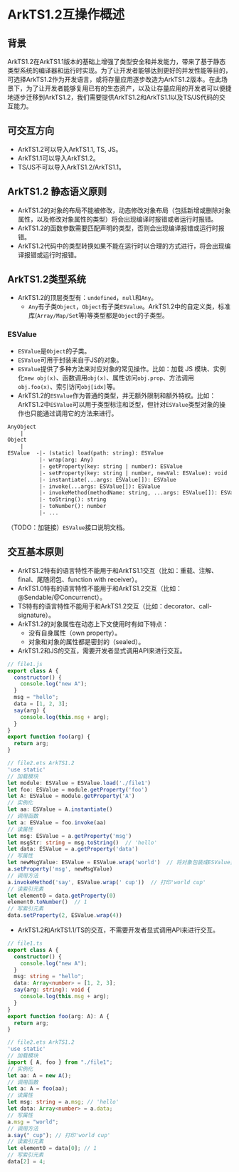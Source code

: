 # ArkTS1.2互操作概述

## 背景

ArkTS1.2在ArkTS1.1版本的基础上增强了类型安全和并发能力，带来了基于静态类型系统的编译器和运行时实现。为了让开发者能够达到更好的并发性能等目的，可选择ArkTS1.2作为开发语言，或将存量应用逐步改造为ArkTS1.2版本。在此场景下，为了让开发者能够复用已有的生态资产，以及让存量应用的开发者可以便捷地逐步迁移到ArkTS1.2，我们需要提供ArkTS1.2和ArkTS1.1以及TS/JS代码的交互能力。

## 可交互方向

- ArkTS1.2可以导入ArkTS1.1, TS, JS。
- ArkTS1.1可以导入ArkTS1.2。
- TS/JS不可以导入ArkTS1.2/ArkTS1.1。

## ArkTS1.2 静态语义原则

- ArkTS1.2的对象的布局不能被修改，动态修改对象布局（包括新增或删除对象属性，以及修改对象属性的类型）将会出现编译时报错或者运行时报错。
- ArkTS1.2的函数参数需要匹配声明的类型，否则会出现编译报错或运行时报错。
- ArkTS1.2代码中的类型转换如果不能在运行时以合理的方式进行，将会出现编译报错或运行时报错。

## ArkTS1.2类型系统

- ArkTS1.2的顶层类型有：`undefined`，`null`和`Any`。
  - `Any`有子类`Object`，`Object`有子类`ESValue`。ArkTS1.2中的自定义类，标准库(`Array/Map/Set`等)等类型都是`Object`的子类型。

### ESValue

- `ESValue`是`Object`的子类。
- `ESValue`可用于封装来自于JS的对象。
- `ESValue`提供了多种方法来对应对象的常见操作。比如：加载 JS 模块、实例化`new obj(x)`、函数调用`obj(x)`、属性访问`obj.prop`、方法调用`obj.foo(x)`、索引访问`obj[idx]`等。
- ArkTS1.2的`ESValue`作为普通的类型，并无额外限制和额外特权。比如：ArkTS1.2中`ESValue`可以用于类型标注和泛型，但针对`ESValue`类型对象的操作也只能通过调用它的方法来进行。

```txt
AnyObject
    |
Object
    |
ESValue  -|- (static) load(path: string): ESValue                            // 模块加载
          |- wrap(arg: Any)                                                  // 将对象包装成ESValue实例
          |- getProperty(key: string | number): ESValue                      // 读属性
          |- setProperty(key: string | number, newVal: ESValue): void        // 写属性
          |- instantiate(...args: ESValue[]): ESValue                        // 实例化
          |- invoke(...args: ESValue[]): ESValue                             // 函数调用
          |- invokeMethod(methodName: string, ...args: ESValue[]): ESValue   // 方法调用
          |- toString(): string                                              // 将包装的对象转换为string
          |- toNumber(): number                                              // 将包装的对象转换为number
          |- ...
```

（TODO：加链接）`ESValue`接口说明文档。

## 交互基本原则

- ArkTS1.2特有的语言特性不能用于和ArkTS1.1交互（比如：重载、注解、final、尾随闭包、function with receiver）。
- ArkTS1.0特有的语言特性不能用于和ArkTS1.2交互（比如：@Sendable/@Concurrenct）。
- TS特有的语言特性不能用于和ArkTS1.2交互（比如：decorator、call-signature）。
- ArkTS1.2的对象属性在动态上下文使用时有如下特点：
  - 没有自身属性（own property）。
  - 对象和对象的属性都是密封的（sealed）。
- ArkTS1.2和JS的交互，需要开发者显式调用API来进行交互。

```javascript
// file1.js
export class A {
  constructor() {
    console.log("new A");
  }
  msg = "hello";
  data = [1, 2, 3];
  say(arg) {
    console.log(this.msg + arg);
  }
}
export function foo(arg) {
  return arg;
}
```

```typescript
// file2.ets ArkTS1.2
'use static'
// 加载模块
let module: ESValue = ESValue.load('./file1')
let foo: ESValue = module.getProperty('foo')
let A: ESValue = module.getProperty('A')
// 实例化
let aa: ESValue = A.instantiate()
// 调用函数
let a: ESValue = foo.invoke(aa)
// 读属性
let msg: ESValue = a.getProperty('msg')
let msgStr: string = msg.toString()  // 'hello'
let data: ESValue = a.getProperty('data')
// 写属性
let newMsgValue: ESValue = ESValue.wrap('world')  // 将对象包装成ESValue实例
a.setProperty('msg', newMsgValue)
// 调用方法
a.invokeMethod('say', ESValue.wrap(' cup'))  // 打印'world cup'
// 读索引元素
let element0 = data.getProperty(0)
element0.toNumber()  // 1
// 写索引元素
data.setProperty(2, ESValue.wrap(4))
```

- ArkTS1.2和ArkTS1.1/TS的交互，不需要开发者显式调用API来进行交互。

```typescript
// file1.ts
export class A {
  constructor() {
    console.log("new A");
  }
  msg: string = "hello";
  data: Array<number> = [1, 2, 3];
  say(arg: string): void {
    console.log(this.msg + arg);
  }
}
export function foo(arg: A): A {
  return arg;
}
```

```typescript
// file2.ets ArkTS1.2
'use static'
// 加载模块
import { A, foo } from "./file1";
// 实例化
let aa: A = new A();
// 调用函数
let a: A = foo(aa);
// 读属性
let msg: string = a.msg; // 'hello'
let data: Array<number> = a.data;
// 写属性
a.msg = "world";
// 调用方法
a.say(" cup"); // 打印'world cup'
// 读索引元素
let element0 = data[0]; // 1
// 写索引元素
data[2] = 4;
```
